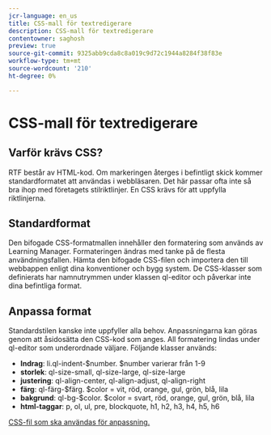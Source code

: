 ```yaml
---
jcr-language: en_us
title: CSS-mall för textredigerare
description: CSS-mall för textredigerare
contentowner: saghosh
preview: true
source-git-commit: 9325abb9cda8c8a019c9d72c1944a8284f38f83e
workflow-type: tm+mt
source-wordcount: '210'
ht-degree: 0%

---
```




# CSS-mall för textredigerare

## Varför krävs CSS?

RTF består av HTML-kod. Om markeringen återges i befintligt skick kommer standardformatet att användas i webbläsaren. Det här passar ofta inte så bra ihop med företagets stilriktlinjer. En CSS krävs för att uppfylla riktlinjerna.

## Standardformat

Den bifogade CSS-formatmallen innehåller den formatering som används av Learning Manager. Formateringen ändras med tanke på de flesta användningsfallen. Hämta den bifogade CSS-filen och importera den till webbappen enligt dina konventioner och bygg system. De CSS-klasser som definierats har namnutrymmen under klassen ql-editor och påverkar inte dina befintliga format.

## Anpassa format

Standardstilen kanske inte uppfyller alla behov. Anpassningarna kan göras genom att åsidosätta den CSS-kod som anges. All formatering lindas under ql-editor som underordnade väljare. Följande klasser används:

* **Indrag**: li.ql-indent-$number. $number varierar från 1-9
* **storlek**: ql-size-small, ql-size-large, ql-size-large
* **justering**: ql-align-center, ql-align-adjust, ql-align-right
* **färg**: ql-färg-$färg. $color = vit, röd, orange, gul, grön, blå, lila
* **bakgrund**: ql-bg-$color. $color = svart, röd, orange, gul, grön, blå, lila
* **html-taggar**: p, ol, ul, pre, blockquote, h1, h2, h3, h4, h5, h6

[CSS-fil som ska användas för anpassning.](assets/ql-headless.css)

